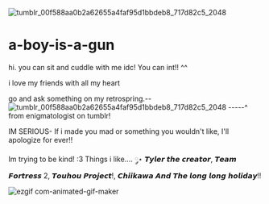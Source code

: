 ![tumblr_00f588aa0b2a62655a4faf95d1bbdeb8_717d82c5_2048](https://github.com/user-attachments/assets/fe5ff590-193b-48c5-8c8c-0f894c9d1e2e)

# a-boy-is-a-gun

hi. you can sit and cuddle with me idc! You can int!! ^^   

i love my friends with all my heart




go and ask something on my retrospring.--
![tumblr_00f588aa0b2a62655a4faf95d1bbdeb8_717d82c5_2048](https://github.com/user-attachments/assets/fe5ff590-193b-48c5-8c8c-0f894c9d1e2e)
-----^ from enigmatologist on tumblr!

 IM SERIOUS- If i made you mad or something you wouldn't like, I'll apologize for ever!!

 Im trying to be kind! :3
 Things i like....
 ༘⋆ 𝙏𝙮𝙡𝙚𝙧 𝙩𝙝𝙚 𝙘𝙧𝙚𝙖𝙩𝙤𝙧, 𝙏𝙚𝙖𝙢 𝙁𝙤𝙧𝙩𝙧𝙚𝙨𝙨 2, 𝙏𝙤𝙪𝙝𝙤𝙪 𝙋𝙧𝙤𝙟𝙚𝙘𝙩!, 𝘾𝙝𝙞𝙞𝙠𝙖𝙬𝙖 𝘼𝙣𝙙 𝙏𝙝𝙚 𝙡𝙤𝙣𝙜 𝙡𝙤𝙣𝙜 𝙝𝙤𝙡𝙞𝙙𝙖𝙮!!

![ezgif com-animated-gif-maker](https://github.com/user-attachments/assets/3803181b-4c31-4ab9-8e32-355ce08fec10)

